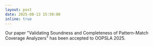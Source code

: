 ```yaml
---
layout: post
date: 2025-08-13 15:59:00
inline: true
---
```


Our paper "Validating Soundness and Completeness of Pattern-Match Coverage Analyzers" has been accepted to OOPSLA 2025.
